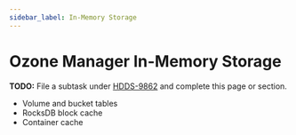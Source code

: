 ```yaml
---
sidebar_label: In-Memory Storage
---
```


# Ozone Manager In-Memory Storage

**TODO:** File a subtask under [HDDS-9862](https://issues.apache.org/jira/browse/HDDS-9862) and complete this page or section.

- Volume and bucket tables
- RocksDB block cache
- Container cache
